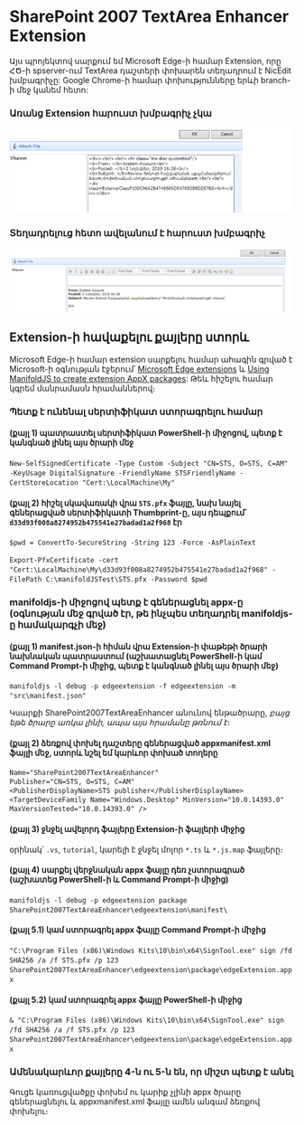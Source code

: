 # SharePoint 2007 TextArea Enhancer Extension
Այս պրոյեկտով սարքում եմ Microsoft Edge-ի համար Extension, որը ՀԾ-ի spserver-ում TextArea դաշտերի փոխարեն տեղադրում է NicEdit խմբագրիչը:
Google Chrome-ի համար փոխությունները երևի branch-ի մեջ կանեմ հետո:

### Առանց Extension հարուստ խմբագրիչ չկա
![without Extension](before.png)

### Տեղադրելուց հետո ավելանում է հարուստ խմբագրիչ
![installed Extension](after.png)

## Extension-ի հավաքելու քայլերը ստորև
Microsoft Edge-ի համար extension սարքելու համար ահագին գրված է Microsoft-ի օգնության էջերում՝ [Microsoft Edge extensions](https://docs.microsoft.com/en-us/microsoft-edge/extensions) և [Using ManifoldJS to create extension AppX packages](https://docs.microsoft.com/en-us/microsoft-edge/extensions/guides/packaging/using-manifoldjs-to-package-extensions):
Թեև հիշելու համար կգրեմ մանրամասն հրամաններով։ 

### Պետք է ունենալ սերտիֆիկատ ստորագրելու համար

#### (քայլ 1) պատրաստել սերտիֆիկատ PowerShell-ի միջոցով, պետք է կանգնած լինել այս ծրարի մեջ
` New-SelfSignedCertificate -Type Custom -Subject "CN=STS, O=STS, C=AM" -KeyUsage DigitalSignature -FriendlyName STSFriendlyName -CertStoreLocation "Cert:\LocalMachine\My" `

#### (քայլ 2) հիշել սկավառակի վրա `STS.pfx` ֆայլը, նախ նայել գեներացված սերտիֆիկատի Thumbprint-ը, այս դեպքում՝ `d33d93f008a8274952b475541e27badad1a2f968` էր 

` $pwd = ConvertTo-SecureString -String 123 -Force -AsPlainText `

` Export-PfxCertificate -cert "Cert:\LocalMachine\My\d33d93f008a8274952b475541e27badad1a2f968" -FilePath C:\manifoldJSTest\STS.pfx -Password $pwd `

### manifoldjs-ի միջոցով պետք է գեներացնել appx-ը (օգնության մեջ գրված էր, թե ինչպես տեղադրել manifoldjs-ը համակարգչի մեջ)

#### (քայլ 1) manifest.json-ի հիման վրա Extension-ի փաթեթի ծրարի նախնական պատրաստում  (աշխատացնել PowerShell-ի կամ Command Prompt-ի միջից, պետք է կանգնած լինել այս ծրարի մեջ)
` manifoldjs -l debug -p edgeextension -f edgeextension -m "src\manifest.json" `

Կսարքի SharePoint2007TextAreaEnhancer անունով ենթածրարը, *բայց եթե ծրարը առկա լինի, ապա այս հրամանը թռնում է*։

#### (քայլ 2) ձեռքով փոխել դաշտերը գեներացված appxmanifest.xml ֆայլի մեջ, ստորև նշել եմ կարևոր փոխած տողերը
```
Name="SharePoint2007TextAreaEnhancer"   
Publisher="CN=STS, O=STS, C=AM"
<PublisherDisplayName>STS publisher</PublisherDisplayName>
<TargetDeviceFamily Name="Windows.Desktop" MinVersion="10.0.14393.0" MaxVersionTested="10.0.14393.0" />
```

#### (քայլ 3) ջնջել ավելորդ ֆայլերը Extension-ի ֆայլերի միջից
օրինակ՝ `.vs`, `tutorial`, կարելի է ջնջել մոլոր `*.ts` և `*.js.map` ֆայլերը։

#### (քայլ 4) սարքել վերջնական appx ֆայլը դեռ չստորագրած (աշխատեց PowerShell-ի և Command Prompt-ի միջից)
` manifoldjs -l debug -p edgeextension package SharePoint2007TextAreaEnhancer\edgeextension\manifest\ `

#### (քայլ 5.1) կամ ստորագրել appx ֆայլը Command Prompt-ի միջից
` "C:\Program Files (x86)\Windows Kits\10\bin\x64\SignTool.exe" sign /fd SHA256 /a /f STS.pfx /p 123 SharePoint2007TextAreaEnhancer\edgeextension\package\edgeExtension.appx `

#### (քայլ 5.2) կամ ստորագրել appx ֆայլը PowerShell-ի միջից
` & "C:\Program Files (x86)\Windows Kits\10\bin\x64\SignTool.exe" sign /fd SHA256 /a /f STS.pfx /p 123 SharePoint2007TextAreaEnhancer\edgeextension\package\edgeExtension.appx `

### Ամենակարևոր քայլերը 4-ն ու 5-ն են, որ միշտ պետք է անել
Գուցե կառուցվածքը փոխեմ ու կարիք չլինի appx ծրարը գեներացնելու և appxmanifest.xml ֆայլը ամեն անգամ ձեռքով փոխելու։ 
